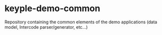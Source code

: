 # keyple-demo-common
Repository containing the common elements of the demo applications (data model, Intercode parser/generator, etc...)
